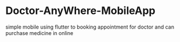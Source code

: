 # Doctor-AnyWhere-MobileApp
simple mobile using flutter to booking appointment for doctor and can purchase medicine in online 
